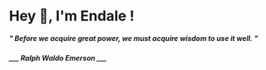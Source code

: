 <h1 title="head"> Hey 👋, I'm Endale !</h1>

**<h5><i>" Before we acquire great power, we must acquire wisdom to use it well. "</i></h5>**

*<b>___ Ralph Waldo Emerson ___</b>*
